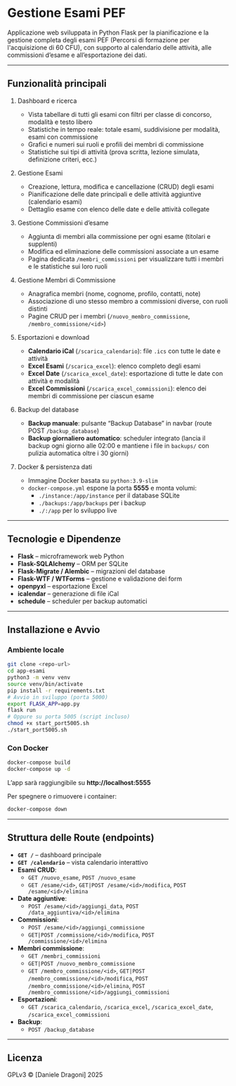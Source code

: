 # Gestione Esami PEF

Applicazione web sviluppata in Python Flask per la pianificazione e la gestione completa degli esami PEF (Percorsi di formazione per l'acquisizione di 60 CFU), con supporto al calendario delle attività, alle commissioni d’esame e all’esportazione dei dati.

---

## Funzionalità principali

1. Dashboard e ricerca
   - Vista tabellare di tutti gli esami con filtri per classe di concorso, modalità e testo libero
   - Statistiche in tempo reale: totale esami, suddivisione per modalità, esami con commissione
   - Grafici e numeri sui ruoli e profili dei membri di commissione
   - Statistiche sui tipi di attività (prova scritta, lezione simulata, definizione criteri, ecc.)

2. Gestione Esami
   - Creazione, lettura, modifica e cancellazione (CRUD) degli esami
   - Pianificazione delle date principali e delle attività aggiuntive (calendario esami)
   - Dettaglio esame con elenco delle date e delle attività collegate

3. Gestione Commissioni d’esame
   - Aggiunta di membri alla commissione per ogni esame (titolari e supplenti)
   - Modifica ed eliminazione delle commissioni associate a un esame
   - Pagina dedicata `/membri_commissioni` per visualizzare tutti i membri e le statistiche sui loro ruoli

4. Gestione Membri di Commissione
   - Anagrafica membri (nome, cognome, profilo, contatti, note)
   - Associazione di uno stesso membro a commissioni diverse, con ruoli distinti
   - Pagine CRUD per i membri (`/nuovo_membro_commissione`, `/membro_commissione/<id>`)

5. Esportazioni e download
   - **Calendario iCal** (`/scarica_calendario`): file `.ics` con tutte le date e attività
   - **Excel Esami** (`/scarica_excel`): elenco completo degli esami
   - **Excel Date** (`/scarica_excel_date`): esportazione di tutte le date con attività e modalità
   - **Excel Commissioni** (`/scarica_excel_commissioni`): elenco dei membri di commissione per ciascun esame

6. Backup del database
   - **Backup manuale**: pulsante “Backup Database” in navbar (route POST `/backup_database`)
   - **Backup giornaliero automatico**: scheduler integrato (lancia il backup ogni giorno alle 02:00 e mantiene i file in `backups/` con pulizia automatica oltre i 30 giorni)

7. Docker & persistenza dati
   - Immagine Docker basata su `python:3.9-slim`
   - `docker-compose.yml` espone la porta **5555** e monta volumi:
     - `./instance:/app/instance` per il database SQLite
     - `./backups:/app/backups` per i backup
     - `./:/app` per lo sviluppo live

---

## Tecnologie e Dipendenze

- **Flask** – microframework web Python
- **Flask-SQLAlchemy** – ORM per SQLite
- **Flask-Migrate / Alembic** – migrazioni del database
- **Flask-WTF / WTForms** – gestione e validazione dei form
- **openpyxl** – esportazione Excel
- **icalendar** – generazione di file iCal
- **schedule** – scheduler per backup automatici

---

## Installazione e Avvio

### Ambiente locale
```bash
git clone <repo-url>
cd app-esami
python3 -m venv venv
source venv/bin/activate
pip install -r requirements.txt
# Avvio in sviluppo (porta 5000)
export FLASK_APP=app.py
flask run
# Oppure su porta 5005 (script incluso)
chmod +x start_port5005.sh
./start_port5005.sh
```

### Con Docker
```bash
docker-compose build
docker-compose up -d
```
L’app sarà raggiungibile su **http://localhost:5555**

Per spegnere o rimuovere i container:
```bash
docker-compose down
```

---

## Struttura delle Route (endpoints)

- **`GET /`** – dashboard principale
- **`GET /calendario`** – vista calendario interattivo
- **Esami CRUD**:
  - `GET /nuovo_esame`, `POST /nuovo_esame`
  - `GET /esame/<id>`, `GET|POST /esame/<id>/modifica`, `POST /esame/<id>/elimina`
- **Date aggiuntive**:
  - `POST /esame/<id>/aggiungi_data`, `POST /data_aggiuntiva/<id>/elimina`
- **Commissioni**:
  - `POST /esame/<id>/aggiungi_commissione`
  - `GET|POST /commissione/<id>/modifica`, `POST /commissione/<id>/elimina`
- **Membri commissione**:
  - `GET /membri_commissioni`
  - `GET|POST /nuovo_membro_commissione`
  - `GET /membro_commissione/<id>`, `GET|POST /membro_commissione/<id>/modifica`, `POST /membro_commissione/<id>/elimina`, `POST /membro_commissione/<id>/aggiungi_commissioni`
- **Esportazioni**:
  - `GET /scarica_calendario`, `/scarica_excel`, `/scarica_excel_date`, `/scarica_excel_commissioni`
- **Backup**:
  - `POST /backup_database`

---

## Licenza

GPLv3 © [Daniele Dragoni] 2025
